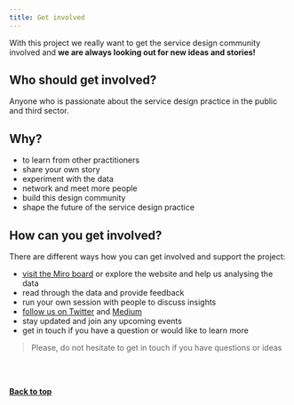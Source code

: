 ```yaml
---
title: Get involved
---
```



With this project we really want to get the service design community involved and **we are always looking out for new ideas and stories!**

## Who should get involved?

Anyone who is passionate about the service design practice in the public and third sector.

## Why?

- to learn from other practitioners
- share your own story
- experiment with the data
- network and meet more people
- build this design community
- shape the future of the service design practice



## How can you get involved?

<p style="margin-bottom: 0">There are different ways how you can get involved and support the project:</p>
<ul>
    <li><a href="https://miro.com/app/board/o9J_ldOzA14=/?moveToWidget=3074457354466156107&cot=10" target="_blank">visit the Miro board</a> or explore the website and help us analysing the data</li>
    <li>read through the data and provide feedback</li>
    <li>run your own session with people to discuss insights</li>
    <li><a href="https://twitter.com/PractitionerSt1" target="_blank">follow us on Twitter</a> and <a href="https://practitionerstories.medium.com" target="_blank">Medium</a></li>
    <li>stay updated and join any upcoming events</li>
    <li>get in touch if you have a question or would like to learn more</li>
</ul>


<blockquote class="alt">Please, do not hesitate to get in touch if you have questions or ideas</blockquote>

<br><br>
<p><a href="#"><strong>Back to top</strong></a></p>

